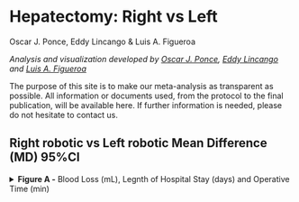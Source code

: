 Hepatectomy: Right vs Left
================
Oscar J. Ponce, Eddy Lincango & Luis A. Figueroa

<i> Analysis and visualization developed by [Oscar J.
Ponce](https://twitter.com/PonceOJ), [Eddy
Lincango](https://twitter.com/DoctorEddyMD) and [Luis A.
Figueroa](https://twitter.com/LuisFig1706) </i>

The purpose of this site is to make our meta-analysis as transparent as
possible. All information or documents used, from the protocol to the
final publication, will be available here. If further information is
needed, please do not hesitate to contact us.

<h2>
Right robotic vs Left robotic Mean Difference (MD) 95%CI
</h2>
<details>
<summary>
<b>Figure A -</b> Blood Loss (mL), Legnth of Hospital Stay (days) and
Operative Time (min)
</summary>

<br>

    ## New names:
    ## New names:
    ## New names:
    ## • `` -> `...1`
    ## • `` -> `...2`
    ## • `` -> `...3`
    ## • `` -> `...4`
    ## • `` -> `...5`
    ## • `` -> `...6`
    ## • `` -> `...7`

![](Cont%20Output%20Figures/overall_graph_REML-1.svg)<!-- -->

</details>
